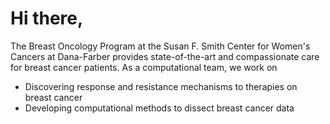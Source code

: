 # Hi there,
The Breast Oncology Program at the Susan F. Smith Center for Women's Cancers at Dana-Farber provides state-of-the-art and compassionate care for breast cancer patients. As a computational team, we work on 

- Discovering response and resistance mechanisms to therapies on breast cancer
- Developing computational methods to dissect breast cancer data

